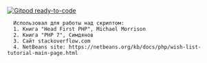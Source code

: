 [![Gitpod ready-to-code](https://img.shields.io/badge/Gitpod-ready--to--code-blue?logo=gitpod)](https://gitpod.io/#https://github.com/chicagoist/firstTask)

      Использовал для работы над скриптом:
      1. Книга "Head First PHP", Michael Morrison
      2. Книга "PHP 7", Симдянов
      3. Сайт stackoverflow.com
      4. NetBeans site: https://netbeans.org/kb/docs/php/wish-list-tutorial-main-page.html
      


